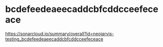 # bcdefeedeaeecaddcbfcddcceefeceace
https://sonarcloud.io/summary/overall?id=neojarvis-testing_bcdefeedeaeecaddcbfcddcceefeceace
